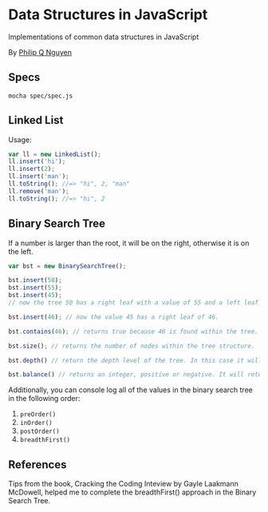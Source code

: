 # Data Structures in JavaScript

Implementations of common data structures in JavaScript

By [Philip Q Nguyen](https://github.com/philipqnguyen)

## Specs

`mocha spec/spec.js`

## Linked List

Usage:

``` JavaScript
var ll = new LinkedList();
ll.insert('hi');
ll.insert(2);
ll.insert('man');
ll.toString(); //=> "hi", 2, "man"
ll.remove('man');
ll.toString(); //=> "hi", 2
```

## Binary Search Tree

If a number is larger than the root, it will be on the right, otherwise it is on the left.

``` JavaScript
var bst = new BinarySearchTree();

bst.insert(50);
bst.insert(55);
bst.insert(45);
// now the tree 50 has a right leaf with a value of 55 and a left leaf with a value of 45.

bst.insert(46); // now the value 45 has a right leaf of 46.

bst.contains(46); // returns true because 46 is found within the tree.

bst.size(); // returns the number of nodes within the tree structure.

bst.depth() // return the depth level of the tree. In this case it will return 3.

bst.balance() // returns an integer, positive or negative. It will return a negative number if the right side of the root has more nodes. It will return a positive number if the left side is larger than the root. If there are equal number of nodes on both sides of the root, it will return 0.
```

Additionally, you can console log all of the values in the binary search tree in the following order:

1. `preOrder()`
2. `inOrder()`
3. `postOrder()`
4. `breadthFirst()`

## References

Tips from the book, Cracking the Coding Inteview by Gayle Laakmann McDowell, helped me to complete the breadthFirst() approach in the Binary Search Tree.

